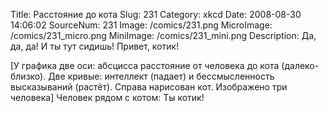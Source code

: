 Title: Расстояние до кота 
Slug: 231 
Category: xkcd 
Date: 2008-08-30 14:06:02 
SourceNum: 231 
Image: /comics/231.png 
MicroImage: /comics/231_micro.png 
MiniImage: /comics/231_mini.png 
Description: Да, да, да! И ты тут сидишь! Привет, котик! 

[У графика две оси: абсцисса расстояние от человека до кота (далеко-близко). Две кривые: интеллект (падает) и бессмысленность высказываний (растёт). Справа нарисован кот. Изображено три человека]
Человек рядом с котом: Ты котик!